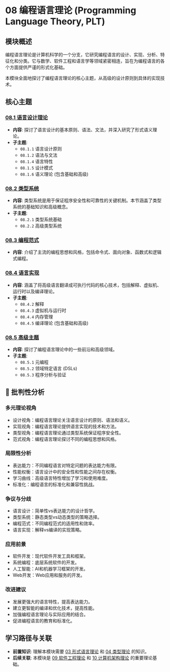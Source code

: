 # 08 编程语言理论 (Programming Language Theory, PLT)

## 模块概述

编程语言理论是计算机科学的一个分支，它研究编程语言的设计、实现、分析、特征化和分类。它与数学、软件工程和语言学等领域紧密相连，旨在为编程语言的各个方面提供严谨的形式化基础。

本模块全面地探讨了编程语言理论的核心主题，从高级的设计原则到具体的实现技术。

## 核心主题

### [08.1 语言设计理论](./07.1_Language_Design_Theory/README.md)

- **内容**: 探讨了语言设计的基本原则、语法、文法，并深入研究了形式语义理论。
- **子主题**:
  - `08.1.1` 语言设计原则
  - `08.1.2` 语法与文法
  - `08.1.4` 语言特性
  - `08.1.5` 设计模式
  - `08.1.6` 语义理论 (包含基础和高级)

### [08.2 类型系统](./07.2_Type_Systems/README.md)

- **内容**: 类型系统是用于保证程序安全性和可靠性的关键机制。本节涵盖了类型系统的基础知识和高级概念。
- **子主题**:
  - `08.2.1` 类型系统基础
  - `08.2.2` 高级类型系统

### [08.3 编程范式](./07.3_Programming_Paradigms/README.md)

- **内容**: 介绍了主流的编程思想和风格，包括命令式、面向对象、函数式和逻辑式编程。

### [08.4 语言实现](./07.4_Language_Implementation/README.md)

- **内容**: 涵盖了将高级语言翻译成可执行代码的核心技术，包括解释、虚拟机、运行时以及编译理论。
- **子主题**:
  - `08.4.2` 解释
  - `08.4.3` 虚拟机与运行时
  - `08.4.4` 内存管理
  - `08.4.5` 编译理论 (包含基础和高级)

### [08.5 高级主题](./07.5_Advanced_Topics/README.md)

- **内容**: 探讨了编程语言理论中的一些前沿和高级领域。
- **子主题**:
  - `08.5.1` 元编程
  - `08.5.2` 领域特定语言 (DSLs)
  - `08.5.3` 程序分析与验证

## 🎯 批判性分析

### 多元理论视角

- 设计视角：编程语言理论关注语言设计的原则、语法和语义。
- 实现视角：编程语言理论提供语言实现的技术和方法。
- 类型视角：编程语言理论通过类型系统保证程序安全性。
- 范式视角：编程语言理论探讨不同的编程思想和风格。

### 局限性分析

- 表达能力：不同编程语言对特定问题的表达能力有限。
- 性能权衡：语言设计中的安全性和性能之间存在权衡。
- 学习曲线：高级语言特性增加了学习和使用难度。
- 标准化：编程语言的标准化和兼容性挑战。

### 争议与分歧

- 语言设计：简单性vs表达能力的设计哲学。
- 类型系统：静态类型vs动态类型的策略选择。
- 编程范式：不同编程范式的适用性和效率。
- 语言实现：解释vs编译的实现策略。

### 应用前景

- 软件开发：现代软件开发工具和框架。
- 系统编程：底层系统软件的开发。
- 人工智能：AI和机器学习框架的开发。
- Web开发：Web应用和服务的开发。

### 改进建议

- 发展更强大的语言特性，提高表达能力。
- 建立更智能的编译和优化技术，提高性能。
- 加强编程语言理论与实际应用的结合。
- 促进编程语言的教育和标准化。

## 学习路径与关联

- **前置知识**: 理解本模块需要 [03 形式语言理论](../03_Formal_Language_Theory/README.md) 和 [04 类型理论](../04_Type_Theory/README.md) 的知识。
- **后续关联**: 本模块是 [09 软件工程理论](../09_Software_Engineering_Theory/README.md) 和 [10 计算机架构理论](../10_Computer_Architecture_Theory/README.md) 的重要理论基础。
